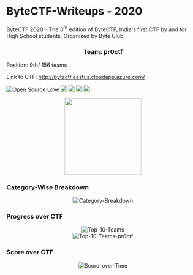 
# ByteCTF-Writeups - 2020

ByteCTF 2020 - The 3<sup>rd</sup> edition of ByteCTF, India's first CTF by and for High School students. Organized by Byte Club.

<center><h3>Team: pr0ctf</h3></center> 

Position: 9th/ 156 teams

Link to CTF: http://bytectf.eastus.cloudapp.azure.com/

![Open Source Love](https://badges.frapsoft.com/os/v2/open-source.svg?v=103) <img src="https://cdn.rawgit.com/sindresorhus/awesome/d7305f38d29fed78fa85652e3a63e154dd8e8829/media/badge.svg"> <img src="https://img.shields.io/github/stars/rishitsaiya/ByteCTF-Writeups?style=social"> <img src="https://img.shields.io/github/repo-size/rishitsaiya/ByteCTF-Writeups"> <img src="https://img.shields.io/github/license/rishitsaiya/ByteCTF-Writeups">
 
<center><img src="https://i.ibb.co/zPJ74ng/Logo.png" height="200" width="200"> </center>

### Category-Wise Breakdown

<center><img src="https://i.ibb.co/NVwXQRF/Category-Breakdown.png" alt="Category-Breakdown" border="0"></center>

### Progress over CTF

<center><img src="https://i.ibb.co/YRq9wQM/Top-10-Teams.png" alt="Top-10-Teams" border="0"></center>

<center><img src="https://i.ibb.co/wYzHP0r/Top-10-Teams-pr0ctf.png" alt="Top-10-Teams-pr0ctf" border="0"></center>

### Score over CTF

<center><img src="https://i.ibb.co/gPKLXrw/Score-over-Time.png" alt="Score-over-Time" border="0"></center>
